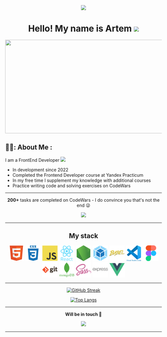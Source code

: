 <div id="header" align="center">
  <img src="https://media.giphy.com/media/jdPMeyv9rn0hZHh8n9/giphy.gif" width="100"/>
  <h1>
  Hello! My name is Artem
  <img src="https://media.giphy.com/media/hvRJCLFzcasrR4ia7z/giphy.gif" width="30px"/>
</h1>
</div>
<div align="center">
  <img src="https://media.giphy.com/media/dWesBcTLavkZuG35MI/giphy.gif" width="600" height="300"/>
</div>
<div align="left">
<h2>
👨‍💻: About Me : 
  </h2>
    <p>I am a FrontEnd Developer <img src="https://media.giphy.com/media/WUlplcMpOCEmTGBtBW/giphy.gif" width="30"></p>
  <ul>
    <li>In development since 2022</li>
    <li>Completed the Frontend Developer course at Yandex Practicum</li>
    <li>In my free time I supplement my knowledge with additional courses</li>
    <li>Practice writing code and solving exercises on CodeWars</li>
  </ul>
    </div>
 <hr>
    <p align="center"><b>200+</b> tasks are completed on CodeWars - I do convince you that's not the end 😜</p>
  <div align="center"><a href="https://www.codewars.com/users/ARTALEAL"><img src="https://www.codewars.com/users/ARTALEAL/badges/large"></a></div>
<hr>
<div align="center">
  <h2 align="center">My stack</h2>
  <img src="https://raw.githubusercontent.com/devicons/devicon/1119b9f84c0290e0f0b38982099a2bd027a48bf1/icons/html5/html5-original.svg" width="50">
  <img src="https://raw.githubusercontent.com/devicons/devicon/1119b9f84c0290e0f0b38982099a2bd027a48bf1/icons/css3/css3-plain-wordmark.svg" width="50">
  <img src="https://raw.githubusercontent.com/devicons/devicon/1119b9f84c0290e0f0b38982099a2bd027a48bf1/icons/javascript/javascript-original.svg" width="50">
  <img src="https://raw.githubusercontent.com/devicons/devicon/1119b9f84c0290e0f0b38982099a2bd027a48bf1/icons/react/react-original-wordmark.svg" width="50">
  <img src="https://raw.githubusercontent.com/devicons/devicon/1119b9f84c0290e0f0b38982099a2bd027a48bf1/icons/nodejs/nodejs-original.svg" width="50">
  <img src="https://raw.githubusercontent.com/devicons/devicon/1119b9f84c0290e0f0b38982099a2bd027a48bf1/icons/webpack/webpack-original.svg" width="50">
  <img src="https://raw.githubusercontent.com/devicons/devicon/1119b9f84c0290e0f0b38982099a2bd027a48bf1/icons/babel/babel-original.svg" width="50">
  <img src="https://raw.githubusercontent.com/devicons/devicon/1119b9f84c0290e0f0b38982099a2bd027a48bf1/icons/vscode/vscode-original-wordmark.svg" width="50">
  <img src="https://raw.githubusercontent.com/devicons/devicon/1119b9f84c0290e0f0b38982099a2bd027a48bf1/icons/figma/figma-original.svg" width="50">
  <img src="https://raw.githubusercontent.com/devicons/devicon/1119b9f84c0290e0f0b38982099a2bd027a48bf1/icons/git/git-original-wordmark.svg" width="50">
  <img src="https://raw.githubusercontent.com/devicons/devicon/1119b9f84c0290e0f0b38982099a2bd027a48bf1/icons/mongodb/mongodb-plain-wordmark.svg" width="50">
  <img src="https://raw.githubusercontent.com/devicons/devicon/1119b9f84c0290e0f0b38982099a2bd027a48bf1/icons/sass/sass-original.svg" width="50">
  <img src="https://raw.githubusercontent.com/devicons/devicon/1119b9f84c0290e0f0b38982099a2bd027a48bf1/icons/express/express-original-wordmark.svg" width="50">
  <img src="https://github.com/devicons/devicon/blob/master/icons/vuejs/vuejs-original.svg" width="50">
</div>
<hr>
<div align="center">
  
  [![GitHub Streak](http://github-readme-streak-stats.herokuapp.com?user=ARTALEAL&theme=dark)](https://git.io/streak-stats)
  
  [![Top Langs](https://github-readme-stats.vercel.app/api/top-langs/?username=ARTALEAL&layout=compact&theme=vision-friendly-dark)](https://github.com/anuraghazra/github-readme-stats)
  
</div>
<hr>
<p align="center"><b>Will be in touch 🙂</b></p>
<div align="center">
  <a href="https://t.me/artaleal" target="_blank">
    <img src="https://img.shields.io/badge/Telegram-blue?logo=telegram&logoColor=white&style=for-the-badge">
  </a>
</div>
<hr>

<!--
**ARTALEAL/artaleal** is a ✨ _special_ ✨ repository because its `README.md` (this file) appears on your GitHub profile.

Here are some ideas to get you started:

- 🔭 I’m currently working on ...
- 🌱 I’m currently learning ...
- 👯 I’m looking to collaborate on ...
- 🤔 I’m looking for help with ...
- 💬 Ask me about ...
- 📫 How to reach me: ...
- 😄 Pronouns: ...
- ⚡ Fun fact: ...
-->
